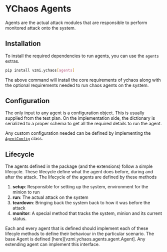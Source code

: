 # YChaos Agents

Agents are the actual attack modules that are responsible to
perform monitored attack onto the system.

## Installation

To install the required dependencies to run agents, you can use the `agents`
extras.

```bash
pip install vzmi.ychaos[agents]
```

The above command will install the core requirements of ychaos
along with the optional requirements needed to run chaos agents on the system.

## Configuration

The only input to any agent is a configuration object. This is usually supplied
from the test plan. On the implementation side, the dictionary is serialized
to a proper schema to get all the required details to run the agent.

Any custom configuration needed can be defined by implementing the [`AgentConfig`](#TODO) class.

## Lifecycle

The agents defined in the package (and the extensions) follow a simple lifecycle.
These lifecycle define what the agent does before, during and after the attack.
The lifecycle of the agents are defined by these methods

1. **setup**: Responsible for setting up the system, environment for the minion to run
2. **run**: The actual attack on the system
3. **teardown**: Bringing back the system back to how it was before the attack
4. **monitor**: A special method that tracks the system, minion and its current status.

Each and every agent that is defined should implement each of these lifecyle methods
to define their behaviour in the particular scenario. The base Agent is defined [here][vzmi.ychaos.agents.agent.Agent].
Any extending agent can implement this interface.
